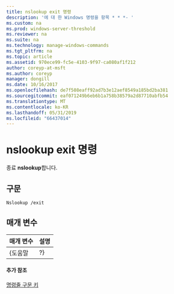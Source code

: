 ```yaml
---
title: nslookup exit 명령
description: '에 대 한 Windows 명령을 항목 * * *- '
ms.custom: na
ms.prod: windows-server-threshold
ms.reviewer: na
ms.suite: na
ms.technology: manage-windows-commands
ms.tgt_pltfrm: na
ms.topic: article
ms.assetid: 970ece99-fc5e-4103-9f97-ca080af1f212
author: coreyp-at-msft
ms.author: coreyp
manager: dongill
ms.date: 10/16/2017
ms.openlocfilehash: de7f508eaff92ad7b3e12aef8549a185bd2ba381
ms.sourcegitcommit: eaf071249b6eb6b1a758b38579a2d87710abfb54
ms.translationtype: MT
ms.contentlocale: ko-KR
ms.lasthandoff: 05/31/2019
ms.locfileid: "66437014"
---
```

# <a name="nslookup-exit-command"></a>nslookup exit 명령



종료 **nslookup**합니다.

## <a name="syntax"></a>구문

```
Nslookup /exit
```

## <a name="parameters"></a>매개 변수

| 매개 변수 | 설명 |
|-----------|-------------|
|   {도움말   |     ?}      |

#### <a name="additional-references"></a>추가 참조

[명령줄 구문 키](command-line-syntax-key.md)
